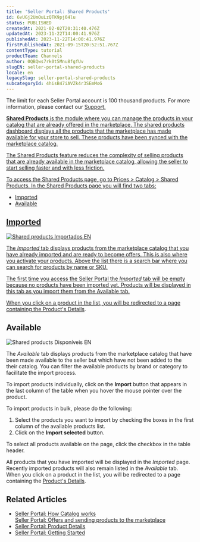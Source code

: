 ```yaml
---
title: 'Seller Portal: Shared Products'
id: 6vUGj2UmOuLzQTK9pj04lu
status: PUBLISHED
createdAt: 2021-02-02T20:31:40.476Z
updatedAt: 2023-11-22T14:00:41.976Z
publishedAt: 2023-11-22T14:00:41.976Z
firstPublishedAt: 2021-09-15T20:52:51.767Z
contentType: tutorial
productTeam: Channels
author: 0QBQws7rk0t5Mnu8fgfUv
slugEN: seller-portal-shared-products
locale: en
legacySlug: seller-portal-shared-products
subcategoryId: 4hisB47iAVZk4r3SEmMoG
---
```



<div class="alert alert-warning"> The limit for each Seller Portal account is 100 thousand products. For more information, please contact our <a href="https://support.vtex.com/hc/pt-br/requests">Support.</div>

**Shared Products** is the module where you can manage the products in your catalog that are already offered in the marketplace. The shared products dashboard displays all the products that the marketplace has made available for your store to sell. These products have been synced with the marketplace catalog.

The Shared Products feature reduces the complexity of selling products that are already available in the marketplace catalog, allowing the seller to start selling faster and with less friction. 

To access the Shared Products page, go to Prices > Catalog > Shared Products.
In the Shared Products page you will find two tabs:

- Imported  
- Available  

 ## Imported
 ![Shared products Importados EN](https://images.ctfassets.net/alneenqid6w5/2mmTwK1Kn3g8TPOICMMMk8/00980934a6d88d6aeccc1d1ed66778a2/Shared_products_Importados_EN.jpg)

The *Imported* tab displays products from the marketplace catalog that you have already imported and are ready to become offers. This is also where you activate your products. Above the list there is a search bar where you can search for products by name or SKU.  

The first time you access the Seller Portal the *Imported* tab will be empty because no products have been imported yet. Products will be displayed in this tab as you import them from the Available tab.

When you click on a product in the list, you will be redirected to a page containing the [Product's Details](/en/tutorial/seller-portal-detalhes-do-produto--K0WWsERWj7aQtmZinhYoP).

## Available
![Shared products Disponíveis EN](https://images.ctfassets.net/alneenqid6w5/1MIr5t82Ncx9ssV5oT2eyw/5511033385ff07608a9eb279f1dae94f/Shared_products_Dispon__veis_EN.jpg)

The *Available* tab displays products from the marketplace catalog that have been made available to the seller but which have not been added to the their catalog.  You can filter the available products by brand or category to facilitate the import process.

To import products individually, click on the **Import** button that appears in the last column of the table when you hover the mouse pointer over the product.  

To import products in bulk, please do the following:  

1. Select the products you want to import by checking the boxes in the first column of the available products list.  
2. Click on the **Import selected** button.  

To select all products available on the page, click the checkbox in the table header.

All products that you have imported will be displayed in the *Imported* page.  Recently imported products will also remain listed in the *Available* tab.
When you click on a product in the list, you will be redirected to a page containing the [Product's Details](/en/tutorial/seller-portal-detalhes-do-produto--K0WWsERWj7aQtmZinhYoP).

## Related Articles

- [Seller Portal: How Catalog works](/en/tutorial/seller-portal-como-funciona-o-catalogo--7pMB6YOt6YQDQQbzFB4Pxp)             
[Seller Portal: Offers and sending products to the marketplace](/en/tutorial/anuncios-y-envio-de-productos-al-marketplace--3RwSj7AyBoPtFbXkS7REiu)           
- [Seller Portal: Product Details](/en/tutorial/seller-portal-detalhes-do-produto--K0WWsERWj7aQtmZinhYoP)    
- [Seller Portal: Getting Started](/en/tutorial/seller-portal-primeiros-passos--6w1vBdRH2uuBGmUqgNQjwK)   

